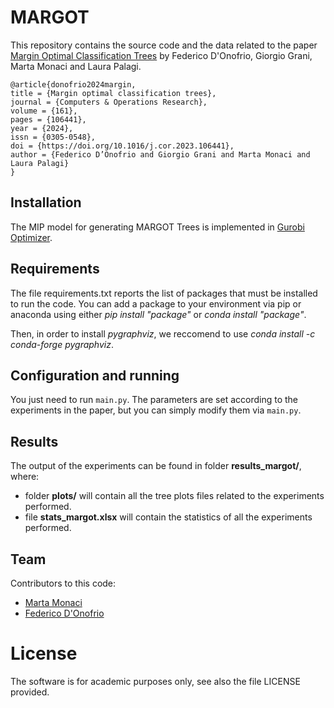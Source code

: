 # MARGOT

This repository contains the source code and the data related to the paper [Margin Optimal Classification Trees](https://doi.org/10.1016/j.cor.2023.106441)
by Federico D'Onofrio, Giorgio Grani, Marta Monaci and Laura Palagi.

```
@article{donofrio2024margin,
title = {Margin optimal classification trees},
journal = {Computers & Operations Research},
volume = {161},
pages = {106441},
year = {2024},
issn = {0305-0548},
doi = {https://doi.org/10.1016/j.cor.2023.106441},
author = {Federico D’Onofrio and Giorgio Grani and Marta Monaci and Laura Palagi}
}
```

## Installation

The MIP model for generating MARGOT Trees is implemented in [Gurobi Optimizer](https://www.gurobi.com/solutions/gurobi-optimizer/).

## Requirements

The file requirements.txt reports the list of packages that must be installed to run the code. You can add a package to your environment via pip or anaconda using either _pip install "package"_ or _conda install "package"_. 

Then, in order to install _pygraphviz_, we reccomend to use _conda install -c conda-forge pygraphviz_.

## Configuration and running

You just need to run `main.py`. 
The parameters are set according to the experiments in the paper, but you can simply modify them via `main.py`. 

## Results

The output of the experiments can be found in folder **results_margot/**, where:

- folder **plots/** will contain all the tree plots files related to the experiments performed.
- file **stats_margot.xlsx** will contain the statistics of all the experiments performed.

## Team

Contributors to this code:

* [Marta Monaci](https://github.com/m-monaci)
* [Federico D'Onofrio](https://github.com/fededonofrio)

# License

The software is for academic purposes only, see also the file LICENSE provided. 

 <!--  [![License: MIT](https://img.shields.io/badge/License-MIT-yellow.svg)](https://opensource.org/licenses/MIT) -->

<!--  * [MIT License](https://opensource.org/licenses/mit-license.php) -->
<!--  * Copyright 2022 © Marta Monaci, Federico D'Onofrio -->
